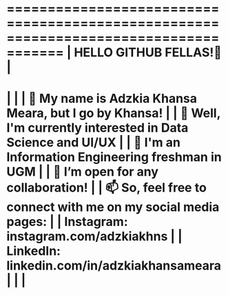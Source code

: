 =====================================================================================
|                             HELLO GITHUB FELLAS!🥳                                |
=====================================================================================
|                                                                                   |
|           👋 My name is Adzkia Khansa Meara, but I go by Khansa!                  |
|         👀 Well, I'm currently interested in Data Science and UI/UX               |
|            🌱 I'm an Information Engineering freshman in UGM                      |
|                   💞️ I’m open for any collaboration!                              |
|        📫 So, feel free to connect with me on my social media pages:              |
|                  Instagram: instagram.com/adzkiakhns                              |
|              LinkedIn: linkedin.com/in/adzkiakhansameara                          |
|                                                                                   |
=====================================================================================
